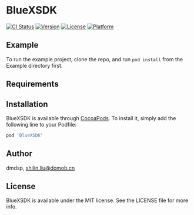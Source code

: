 # BlueXSDK

[![CI Status](https://img.shields.io/travis/dmdsp/BlueXSDK.svg?style=flat)](https://travis-ci.org/dmdsp/BlueXSDK)
[![Version](https://img.shields.io/cocoapods/v/BlueXSDK.svg?style=flat)](https://cocoapods.org/pods/BlueXSDK)
[![License](https://img.shields.io/cocoapods/l/BlueXSDK.svg?style=flat)](https://cocoapods.org/pods/BlueXSDK)
[![Platform](https://img.shields.io/cocoapods/p/BlueXSDK.svg?style=flat)](https://cocoapods.org/pods/BlueXSDK)

## Example

To run the example project, clone the repo, and run `pod install` from the Example directory first.

## Requirements

## Installation

BlueXSDK is available through [CocoaPods](https://cocoapods.org). To install
it, simply add the following line to your Podfile:

```ruby
pod 'BlueXSDK'
```

## Author

dmdsp, shilin.liu@domob.cn

## License

BlueXSDK is available under the MIT license. See the LICENSE file for more info.
